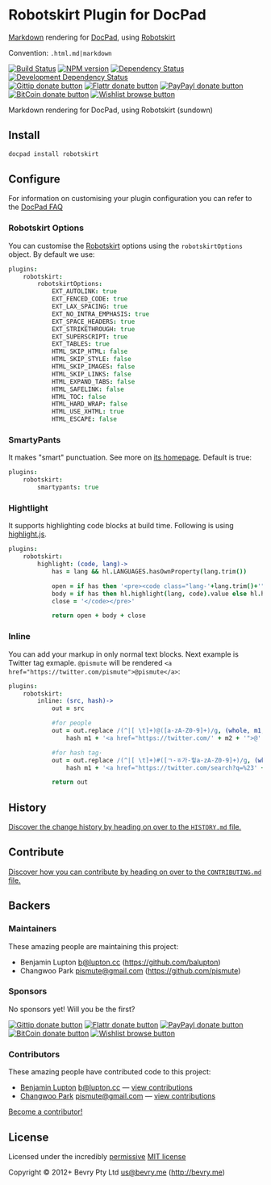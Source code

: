 # Robotskirt Plugin for DocPad
[Markdown](http://daringfireball.net/projects/markdown/) rendering for [DocPad](https://docpad.org), using [Robotskirt](https://github.com/benmills/robotskirt)

Convention:	`.html.md|markdown`


<!-- BADGES/ -->

[![Build Status](http://img.shields.io/travis-ci/docpad/docpad-plugin-robotskirt.png?branch=master)](http://travis-ci.org/docpad/docpad-plugin-robotskirt "Check this project's build status on TravisCI")
[![NPM version](http://badge.fury.io/js/docpad-plugin-robotskirt.png)](https://npmjs.org/package/docpad-plugin-robotskirt "View this project on NPM")
[![Dependency Status](https://david-dm.org/docpad/docpad-plugin-robotskirt.png?theme=shields.io)](https://david-dm.org/docpad/docpad-plugin-robotskirt)
[![Development Dependency Status](https://david-dm.org/docpad/docpad-plugin-robotskirt/dev-status.png?theme=shields.io)](https://david-dm.org/docpad/docpad-plugin-robotskirt#info=devDependencies)<br/>
[![Gittip donate button](http://img.shields.io/gittip/docpad.png)](https://www.gittip.com/docpad/ "Donate weekly to this project using Gittip")
[![Flattr donate button](http://img.shields.io/flattr/donate.png?color=yellow)](http://flattr.com/thing/344188/balupton-on-Flattr "Donate monthly to this project using Flattr")
[![PayPayl donate button](http://img.shields.io/paypal/donate.png?color=yellow)](https://www.paypal.com/cgi-bin/webscr?cmd=_s-xclick&hosted_button_id=QB8GQPZAH84N6 "Donate once-off to this project using Paypal")
[![BitCoin donate button](http://img.shields.io/bitcoin/donate.png?color=yellow)](https://coinbase.com/checkouts/9ef59f5479eec1d97d63382c9ebcb93a "Donate once-off to this project using BitCoin")
[![Wishlist browse button](http://img.shields.io/wishlist/browse.png?color=yellow)](http://amzn.com/w/2F8TXKSNAFG4V "Buy an item on our wishlist for us")

<!-- /BADGES -->


<!-- DESCRIPTION/ -->

Markdown rendering for DocPad, using Robotskirt (sundown)

<!-- /DESCRIPTION -->


<!-- INSTALL/ -->

## Install

``` bash
docpad install robotskirt
```

<!-- /INSTALL -->


## Configure
For information on customising your plugin configuration you can refer to the [DocPad FAQ](https://github.com/bevry/docpad/wiki/FAQ)

### Robotskirt Options
You can customise the [Robotskirt](https://github.com/benmills/robotskirt) options using the `robotskirtOptions` object. By default we use:

``` coffee
plugins:
	robotskirt:
		robotskirtOptions:
			EXT_AUTOLINK: true
			EXT_FENCED_CODE: true
			EXT_LAX_SPACING: true
			EXT_NO_INTRA_EMPHASIS: true
			EXT_SPACE_HEADERS: true
			EXT_STRIKETHROUGH: true
			EXT_SUPERSCRIPT: true
			EXT_TABLES: true
			HTML_SKIP_HTML: false
			HTML_SKIP_STYLE: false
			HTML_SKIP_IMAGES: false
			HTML_SKIP_LINKS: false
			HTML_EXPAND_TABS: false
			HTML_SAFELINK: false
			HTML_TOC: false
			HTML_HARD_WRAP: false
			HTML_USE_XHTML: true
			HTML_ESCAPE: false
```

### SmartyPants

It makes "smart" punctuation. See more on [its homepage](http://daringfireball.net/projects/smartypants). Default is true:

``` coffee
plugins:
	robotskirt:
		smartypants: true
```

### Hightlight

It supports highlighting code blocks at build time. Following is using [highlight.js](https://github.com/isagalaev/highlight.js).

``` coffee
plugins:
	robotskirt:
		highlight: (code, lang)->
			has = lang && hl.LANGUAGES.hasOwnProperty(lang.trim())

			open = if has then '<pre><code class="lang-'+lang.trim()+'">' else '<pre><code>'
			body = if has then hl.highlight(lang, code).value else hl.highlightAuto(code).value
			close = '</code></pre>'

			return open + body + close
```

### Inline

You can add your markup in only normal text blocks. Next example is Twitter tag exmaple. `@pismute` will be rendered `<a href="https://twitter.com/pismute">@pismute</a>`:

``` coffee
plugins:
	robotskirt:
		inline: (src, hash)->
			out = src

			#for people
			out = out.replace /(^|[ \t]+)@([a-zA-Z0-9]+)/g, (whole, m1, m2) ->
				hash m1 + '<a href="https://twitter.com/' + m2 + '">@' + m2 + '</a>'

			#for hash tag·
			out = out.replace /(^|[ \t]+)#([ㄱ-ㅎ가-힣a-zA-Z0-9]+)/g, (whole, m1, m2) ->
				hash m1 + '<a href="https://twitter.com/search?q=%23' + escapeURL(m2) + '&src=hash">#' + m2 + '</a>'

			return out
```

<!-- HISTORY/ -->

## History
[Discover the change history by heading on over to the `HISTORY.md` file.](https://github.com/docpad/docpad-plugin-robotskirt/blob/master/HISTORY.md#files)

<!-- /HISTORY -->


<!-- CONTRIBUTE/ -->

## Contribute

[Discover how you can contribute by heading on over to the `CONTRIBUTING.md` file.](https://github.com/docpad/docpad-plugin-robotskirt/blob/master/CONTRIBUTING.md#files)

<!-- /CONTRIBUTE -->


<!-- BACKERS/ -->

## Backers

### Maintainers

These amazing people are maintaining this project:

- Benjamin Lupton <b@lupton.cc> (https://github.com/balupton)
- Changwoo Park <pismute@gmail.com> (https://github.com/pismute)

### Sponsors

No sponsors yet! Will you be the first?

[![Gittip donate button](http://img.shields.io/gittip/docpad.png)](https://www.gittip.com/docpad/ "Donate weekly to this project using Gittip")
[![Flattr donate button](http://img.shields.io/flattr/donate.png?color=yellow)](http://flattr.com/thing/344188/balupton-on-Flattr "Donate monthly to this project using Flattr")
[![PayPayl donate button](http://img.shields.io/paypal/donate.png?color=yellow)](https://www.paypal.com/cgi-bin/webscr?cmd=_s-xclick&hosted_button_id=QB8GQPZAH84N6 "Donate once-off to this project using Paypal")
[![BitCoin donate button](http://img.shields.io/bitcoin/donate.png?color=yellow)](https://coinbase.com/checkouts/9ef59f5479eec1d97d63382c9ebcb93a "Donate once-off to this project using BitCoin")
[![Wishlist browse button](http://img.shields.io/wishlist/browse.png?color=yellow)](http://amzn.com/w/2F8TXKSNAFG4V "Buy an item on our wishlist for us")

### Contributors

These amazing people have contributed code to this project:

- [Benjamin Lupton](https://github.com/balupton) <b@lupton.cc> — [view contributions](https://github.com/docpad/docpad-plugin-robotskirt/commits?author=balupton)
- [Changwoo Park](https://github.com/pismute) <pismute@gmail.com> — [view contributions](https://github.com/docpad/docpad-plugin-robotskirt/commits?author=pismute)

[Become a contributor!](https://github.com/docpad/docpad-plugin-robotskirt/blob/master/CONTRIBUTING.md#files)

<!-- /BACKERS -->


<!-- LICENSE/ -->

## License

Licensed under the incredibly [permissive](http://en.wikipedia.org/wiki/Permissive_free_software_licence) [MIT license](http://creativecommons.org/licenses/MIT/)

Copyright &copy; 2012+ Bevry Pty Ltd <us@bevry.me> (http://bevry.me)

<!-- /LICENSE -->


